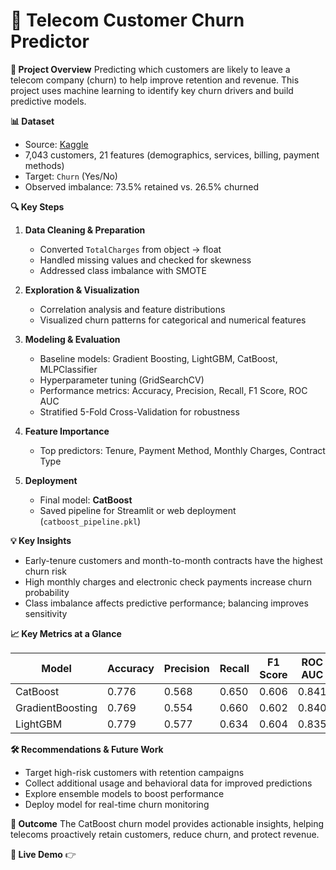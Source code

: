 # 📱 Telecom Customer Churn Predictor

**🚀 Project Overview**
Predicting which customers are likely to leave a telecom company (churn) to help improve retention and revenue. This project uses machine learning to identify key churn drivers and build predictive models.

**📊 Dataset**

* Source: [Kaggle](https://www.kaggle.com/datasets/mubeenshehzadi/customer-churn-dataset?select=Telco_Cusomer_Churn.csv)
* 7,043 customers, 21 features (demographics, services, billing, payment methods)
* Target: `Churn` (Yes/No)
* Observed imbalance: 73.5% retained vs. 26.5% churned

**🔍 Key Steps**

1. **Data Cleaning & Preparation**

   * Converted `TotalCharges` from object → float
   * Handled missing values and checked for skewness
   * Addressed class imbalance with SMOTE

2. **Exploration & Visualization**

   * Correlation analysis and feature distributions
   * Visualized churn patterns for categorical and numerical features

3. **Modeling & Evaluation**

   * Baseline models: Gradient Boosting, LightGBM, CatBoost, MLPClassifier
   * Hyperparameter tuning (GridSearchCV)
   * Performance metrics: Accuracy, Precision, Recall, F1 Score, ROC AUC
   * Stratified 5-Fold Cross-Validation for robustness

4. **Feature Importance**

   * Top predictors: Tenure, Payment Method, Monthly Charges, Contract Type

5. **Deployment**

   * Final model: **CatBoost**
   * Saved pipeline for Streamlit or web deployment (`catboost_pipeline.pkl`)

**💡 Key Insights**

* Early-tenure customers and month-to-month contracts have the highest churn risk
* High monthly charges and electronic check payments increase churn probability
* Class imbalance affects predictive performance; balancing improves sensitivity

**📈 Key Metrics at a Glance**

| Model            | Accuracy | Precision | Recall | F1 Score | ROC AUC |
| ---------------- | -------- | --------- | ------ | -------- | ------- |
| CatBoost         | 0.776    | 0.568     | 0.650  | 0.606    | 0.841   |
| GradientBoosting | 0.769    | 0.554     | 0.660  | 0.602    | 0.840   |
| LightGBM         | 0.779    | 0.577     | 0.634  | 0.604    | 0.835   |

**🛠 Recommendations & Future Work**

* Target high-risk customers with retention campaigns
* Collect additional usage and behavioral data for improved predictions
* Explore ensemble models to boost performance
* Deploy model for real-time churn monitoring

**🎯 Outcome**
The CatBoost churn model provides actionable insights, helping telecoms proactively retain customers, reduce churn, and protect revenue.

**🚀 Live Demo**
👉 
